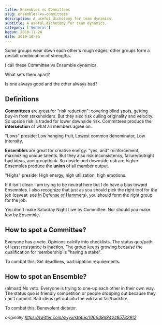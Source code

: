```yaml
---
title: Ensembles vs Committees
slug: ensembles-vs-committees
description: A useful dichotomy for team dynamics.
subtitle: A useful dichotomy for team dynamics.
category: ['General']
begun: 2018-11-24
date: 2019-10-26
---
```


Some groups wear down each other's rough edges; other groups form a gestalt combination of strengths.

I call these Committee vs Ensemble dynamics.

What sets them apart?

Is one always good and the other always bad?

## Definitions

**Committees** are great for "risk reduction": covering blind spots, getting buy-in from stakeholders. But they also risk culling originality and velocity. So upside risk is traded for lower downside risk. Committees produce the **intersection** of what all members agree on.

"Lows" preside: Low hanging fruit, Lowest common denominator, Low intensity.

**Ensembles** are great for creative energy: "yes, and" reinforcement, maximizing unique talents. But they also risk inconsistency, failure/outright bad ideas, and groupthink. So upside and downside risk are higher. Ensembles produce the **union** of all member output.

"Highs" preside: High energy, high utilization, high emotions.

If it isn't clear: I am trying to be neutral here but I do have a bias toward Ensembles. I also recognize that just as you should pick the right tool for the job (caveat: see [In Defense of Hammers](./hammers)), you should form the right group for the job.

You don't make Saturday Night Live by Committee. Nor should you make law by Ensemble.

## How to spot a Committee?

Everyone has a veto. Opinions calcify into checklists. The status quo/path of least resistance is inaction. The group keeps growing because the qualification for membership is "having a stake".

To combat this: Set deadlines, participation requirements.

## How to spot an Ensemble?

(almost) No veto. Everyone is trying to one-up each other in their own way. The status quo is friendly competition or people dropping out because they can't commit. Bad ideas get out into the wild and fail/backfire.

To combat this: Benevolent dictator.

_originally https://twitter.com/swyx/status/1066486842495782912_
